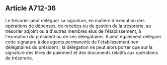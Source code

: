 Article A712-36
----
Le trésorier peut déléguer sa signature, en matière d'exécution des opérations
de dépenses, de recettes ou de gestion de la trésorerie, au trésorier adjoint ou
à d'autres membres élus de l'établissement, à l'exception du président ou de ses
délégataires. Il peut également déléguer cette signature à des agents permanents
de l'établissement non délégataires du président ; la délégation ne peut alors
porter que sur la signature des titres de paiement et des documents relatifs aux
opérations de trésorerie.
